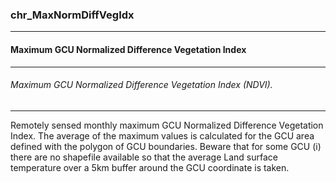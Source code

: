 ### chr_MaxNormDiffVegIdx



------
#### Maximum GCU Normalized Difference Vegetation Index



------
###### Maximum GCU Normalized Difference Vegetation Index (NDVI).



------
Remotely sensed monthly maximum GCU Normalized Difference Vegetation Index. The average of the maximum values is calculated for the GCU area defined with the polygon of GCU boundaries. Beware that for some GCU (i) there are no shapefile available so that the average Land surface temperature over a 5km buffer around the GCU coordinate is taken.